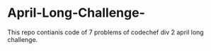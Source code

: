 # April-Long-Challenge-
This repo contianis code of 7 problems of codechef div 2 april long challenge.
